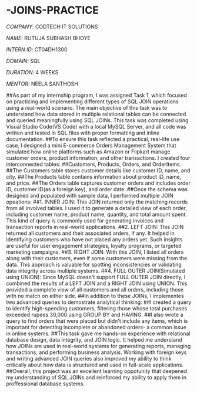 # -JOINS-PRACTICE

*COMPANY*: CODTECH IT SOLUTIONS

*NAME*: RUTUJA SUBHASH BHOYE

*INTERN ID*: CT04DH1300

*DOMAIN*: SQL

*DURATION*: 4 WEEKS

*MENTOR*: NEELA SANTHOSH 

##As part of my internship program, I was assigned Task 1, which focused on practicing and implementing different types of SQL JOIN operations using a real-world scenario. The main objective of this task was to understand how data stored in multiple relational tables can be connected and queried meaningfully using SQL JOINs. This task was completed using Visual Studio Code(VS Code) with a local MySQL Server, and all code was written and tested in SQL files with proper formatting and inline documentation.
##To ensure this task reflected a practical, real-life use case, I designed a mini E-commerce Orders Management System that simulated how online platforms such as Amazon or Flipkart manage customer orders, product information, and other transactions. I created four interconnected tables:
##Customers, Products, Orders, and OrderItems.
##The Customers table stores customer details like customer ID, name, and city.
##The Products table contains information about product ID, name, and price.
##The Orders table captures customer orders and includes order ID, customer ID(as a foreign key), and order date.
##Once the schema was designed and populated with sample data, I performed multiple JOIN opeations:
##1. INNER JOIN: This JOIN returned only the matching records from all involved tables. I used it to generate a detailed view of each order, including customer name, product name, quantity, and total amount spent. This kind of query is commonly used for generating invoices and transaction reports in real-world applications.
##2. LEFT JOIN: This JOIN returned all customers and their associated orders, if any. It helped in identifying customers who have not placed any orders yet. Such insights are useful for user engagement strategies, loyalty programs, or targeted marketing campaigns.
##3. RIGHT JOIN: With this JOIN, I listed all orders along with their customers, even if some customers were missing from the data. This approach is valuable for spotting inconsistencies or validating data integrity across multiple systems.
##4. FULL OUTER JOIN(Simulated using UNION): Since MySQL doesn't support FULL OUTER JOIN directly, I combined the results of a LEFT JOIN and a RIGHT JOIN using UNION. This provided a complete view of all customers and all orders, including those with no match on either side. 
##In addition to these JOINs, I implementes two advanced queries to demostrate analytical thinking:
##I created a query to identify high-spending customers, filtering those whose total purchases exceeded rupees 30,000 using GROUP BY and HAVING.
##I also wrote a query to find orders that were placed but didn't include any items, which is important for detecting incomplete or abandoned orders- a common issue in online systems.
##This task gave me hands-on experience with relational database design, data integrity, and JOIN logic. It helped me understand how JOINs are used in real-world systems for generating reports, managing transactions, and performing business analysis. Working with foreign keys and writing advanced JOIN queries also improved my ability to think critically about how data is structured and used in full-scale applications.
##Overall, this project was an excellent learning oppotunity that deepened my understanding of SQL JOINs and reinforced my ability to apply them in proffessional database systems.
